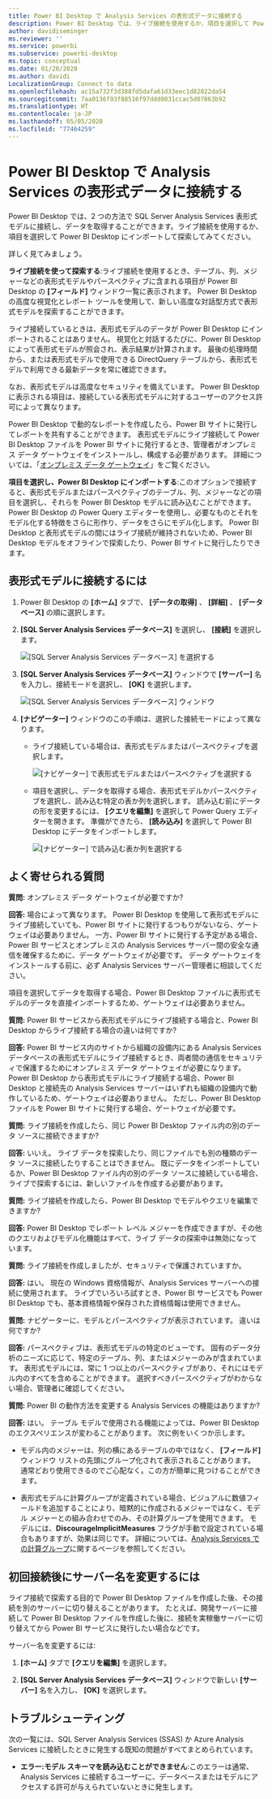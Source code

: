 ```yaml
---
title: Power BI Desktop で Analysis Services の表形式データに接続する
description: Power BI Desktop では、ライブ接続を使用するか、項目を選択して Power BI Desktop にインポートするという方法で SQL Server Analysis Services 表形式モデルに接続し、データを取得できます。
author: davidiseminger
ms.reviewer: ''
ms.service: powerbi
ms.subservice: powerbi-desktop
ms.topic: conceptual
ms.date: 01/28/2020
ms.author: davidi
LocalizationGroup: Connect to data
ms.openlocfilehash: ac15a732f3d388fd5dafa61d33eec1d82022da54
ms.sourcegitcommit: 7aa0136f93f88516f97ddd8031ccac5d07863b92
ms.translationtype: HT
ms.contentlocale: ja-JP
ms.lasthandoff: 05/05/2020
ms.locfileid: "77464259"
---
```

# <a name="connect-to-analysis-services-tabular-data-in-power-bi-desktop"></a>Power BI Desktop で Analysis Services の表形式データに接続する
Power BI Desktop では、2 つの方法で SQL Server Analysis Services 表形式モデルに接続し、データを取得することができます。ライブ接続を使用するか、項目を選択して Power BI Desktop にインポートして探索してみてください。

詳しく見てみましょう。

**ライブ接続を使って探索する**:ライブ接続を使用するとき、テーブル、列、メジャーなどの表形式モデルやパースペクティブに含まれる項目が Power BI Desktop の **[フィールド]** ウィンドウ一覧に表示されます。 Power BI Desktop の高度な視覚化とレポート ツールを使用して、新しい高度な対話型方式で表形式モデルを探索することができます。

ライブ接続しているときは、表形式モデルのデータが Power BI Desktop にインポートされることはありません。 視覚化と対話するたびに、Power BI Desktop によって表形式モデルが照会され、表示結果が計算されます。 最後の処理時間から、または表形式モデルで使用できる DirectQuery テーブルから、表形式モデルで利用できる最新データを常に確認できます。 

なお、表形式モデルは高度なセキュリティを備えています。 Power BI Desktop に表示される項目は、接続している表形式モデルに対するユーザーのアクセス許可によって異なります。

Power BI Desktop で動的なレポートを作成したら、Power BI サイトに発行してレポートを共有することができます。 表形式モデルにライブ接続して Power BI Desktop ファイルを Power BI サイトに発行するとき、管理者がオンプレミス データ ゲートウェイをインストールし、構成する必要があります。 詳細については、「[オンプレミス データ ゲートウェイ](service-gateway-onprem.md)」をご覧ください。

**項目を選択し、Power BI Desktop にインポートする**:このオプションで接続すると、表形式モデルまたはパースペクティブのテーブル、列、メジャーなどの項目を選択し、それらを Power BI Desktop モデルに読み込むことができます。 Power BI Desktop の Power Query エディターを使用し、必要なものとそれをモデル化する特徴をさらに形作り、データをさらにモデル化します。 Power BI Desktop と表形式モデルの間にはライブ接続が維持されないため、Power BI Desktop モデルをオフラインで探索したり、Power BI サイトに発行したりできます。

## <a name="to-connect-to-a-tabular-model"></a>表形式モデルに接続するには
1. Power BI Desktop の **[ホーム]** タブで、 **[データの取得]** 、 **[詳細]** 、 **[データベース]** の順に選択します。
   
1. **[SQL Server Analysis Services データベース]** を選択し、 **[接続]** を選択します。
   
   ![[SQL Server Analysis Services データベース] を選択する](media/desktop-analysis-services-tabular-data/pbid_sqlas_getdata_as.png)
3. **[SQL Server Analysis Services データベース]** ウィンドウで **[サーバー]** 名を入力し、接続モードを選択し、 **[OK]** を選択します。
   
   ![[SQL Server Analysis Services データベース] ウィンドウ](media/desktop-analysis-services-tabular-data/pbid_sqlas_getdata_as_server.png)
4. **[ナビゲーター]** ウィンドウのこの手順は、選択した接続モードによって異なります。

   - ライブ接続している場合は、表形式モデルまたはパースペクティブを選択します。
  
      ![[ナビゲーター] で表形式モデルまたはパースペクティブを選択する](media/desktop-analysis-services-tabular-data/pbid_sqlas_getdata_as_live.png)
   - 項目を選択し、データを取得する場合、表形式モデルかパースペクティブを選択し、読み込む特定の表か列を選択します。 読み込む前にデータの形を変更するには、 **[クエリを編集]** を選択して Power Query エディターを開きます。 準備ができたら、 **[読み込み]** を選択して Power BI Desktop にデータをインポートします。

      ![[ナビゲーター] で読み込む表か列を選択する](media/desktop-analysis-services-tabular-data/pbid_sqlas_getdata_as_select.png)

## <a name="frequently-asked-questions"></a>よく寄せられる質問
**質問:** オンプレミス データ ゲートウェイが必要ですか?

**回答:** 場合によって異なります。 Power BI Desktop を使用して表形式モデルにライブ接続していても、Power BI サイトに発行するつもりがないなら、ゲートウェイは必要ありません。 一方、Power BI サイトに発行する予定がある場合、Power BI サービスとオンプレミスの Analysis Services サーバー間の安全な通信を確保するために、データ ゲートウェイが必要です。 データ ゲートウェイをインストールする前に、必ず Analysis Services サーバー管理者に相談してください。

項目を選択してデータを取得する場合、Power BI Desktop ファイルに表形式モデルのデータを直接インポートするため、ゲートウェイは必要ありません。

**質問:** Power BI サービスから表形式モデルにライブ接続する場合と、Power BI Desktop からライブ接続する場合の違いは何ですか?

**回答:** Power BI サービス内のサイトから組織の設備内にある Analysis Services データベースの表形式モデルにライブ接続するとき、両者間の通信をセキュリティで保護するためにオンプレミス データ ゲートウェイが必要になります。 Power BI Desktop から表形式モデルにライブ接続する場合、Power BI Desktop と接続先の Analysis Services サーバーはいずれも組織の設備内で動作しているため、ゲートウェイは必要ありません。 ただし、Power BI Desktop ファイルを Power BI サイトに発行する場合、ゲートウェイが必要です。

**質問:** ライブ接続を作成したら、同じ Power BI Desktop ファイル内の別のデータ ソースに接続できますか?

**回答:** いいえ。 ライブ データを探索したり、同じファイルでも別の種類のデータ ソースに接続したりすることはできません。 既にデータをインポートしているか、Power BI Desktop ファイル内の別のデータ ソースに接続している場合、ライブで探索するには、新しいファイルを作成する必要があります。

**質問:** ライブ接続を作成したら、Power BI Desktop でモデルやクエリを編集できますか?

**回答:** Power BI Desktop でレポート レベル メジャーを作成できますが、その他のクエリおよびモデル化機能はすべて、ライブ データの探索中は無効になっています。

**質問:** ライブ接続を作成しましたが、セキュリティで保護されていますか。

**回答:** はい。 現在の Windows 資格情報が、Analysis Services サーバーへの接続に使用されます。 ライブでいろいろ試すとき、Power BI サービスでも Power BI Desktop でも、基本資格情報や保存された資格情報は使用できません。

**質問:** ナビゲーターに、モデルとパースペクティブが表示されています。 違いは何ですか?

**回答:** パースペクティブは、表形式モデルの特定のビューです。 固有のデータ分析のニーズに応じて、特定のテーブル、列、またはメジャーのみが含まれています。 表形式モデルには、常に 1 つ以上のパースペクティブがあり、それにはモデル内のすべてを含めることができます。 選択すべきパースペクティブがわからない場合、管理者に確認してください。

**質問:** Power BI の動作方法を変更する Analysis Services の機能はありますか?

**回答:** はい。 テーブル モデルで使用される機能によっては、Power BI Desktop のエクスペリエンスが変わることがあります。 次に例をいくつか示します。
* モデル内のメジャーは、列の横にあるテーブルの中ではなく、 **[フィールド]** ウィンドウ リストの先頭にグループ化されて表示されることがあります。 通常どおり使用できるのでご心配なく。この方が簡単に見つけることができます。

* 表形式モデルに計算グループが定義されている場合、ビジュアルに数値フィールドを追加することにより、暗黙的に作成されるメジャーではなく、モデル メジャーとの組み合わせでのみ、その計算グループを使用できます。 モデルには、**DiscourageImplicitMeasures** フラグが手動で設定されている場合もありますが、効果は同じです。 詳細については、[Analysis Services での計算グループ](https://docs.microsoft.com/analysis-services/tabular-models/calculation-groups#benefits)に関するページを参照してください。

## <a name="to-change-the-server-name-after-initial-connection"></a>初回接続後にサーバー名を変更するには
ライブ接続で探索する目的で Power BI Desktop ファイルを作成した後、その接続を別のサーバーに切り替えることがあります。 たとえば、開発サーバーに接続して Power BI Desktop ファイルを作成した後に、接続を実稼働サーバーに切り替えてから Power BI サービスに発行したい場合などです。

サーバー名を変更するには:

1. **[ホーム]** タブで **[クエリを編集]** を選択します。

2. **[SQL Server Analysis Services データベース]** ウィンドウで新しい **[サーバー]** 名を入力し、 **[OK]** を選択します。

   
## <a name="troubleshooting"></a>トラブルシューティング 
次の一覧には、SQL Server Analysis Services (SSAS) か Azure Analysis Services に接続したときに発生する既知の問題がすべてまとめられています。 

* **エラー:モデル スキーマを読み込むことができません**:このエラーは通常、Analysis Services に接続するユーザーに、データベースまたはモデルにアクセスする許可が与えられていないときに発生します。

